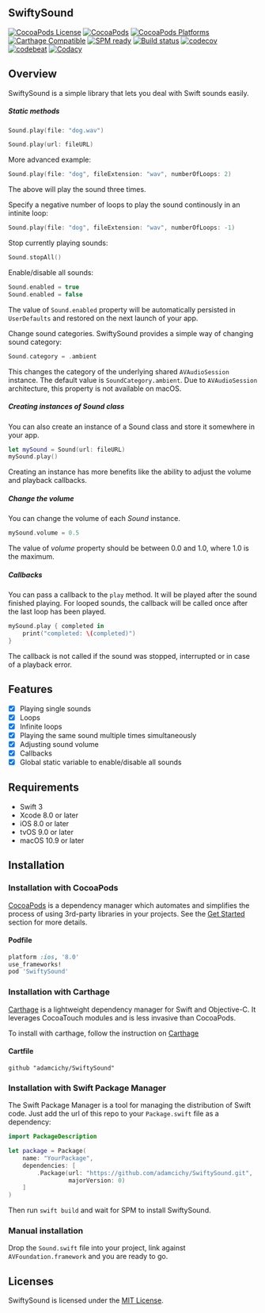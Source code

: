 ## SwiftySound

[![CocoaPods License](https://img.shields.io/cocoapods/l/SwiftySound.svg)](https://raw.githubusercontent.com/adamcichy/SwiftySound/master/LICENSE)
[![CocoaPods](https://img.shields.io/cocoapods/v/SwiftySound.svg)](https://cocoapods.org/pods/SwiftySound)
[![CocoaPods Platforms](https://img.shields.io/cocoapods/p/SwiftySound.svg)](https://cocoapods.org/pods/SwiftySound)
[![Carthage Compatible](https://img.shields.io/badge/Carthage-compatible-brightgreen.svg)](https://github.com/Carthage/Carthage)
[![SPM ready](https://img.shields.io/badge/SPM-ready-orange.svg)](https://swift.org/package-manager/)
[![Build status](https://api.travis-ci.org/adamcichy/SwiftySound.svg?branch=master)](https://travis-ci.org/adamcichy/SwiftySound)
[![codecov](https://codecov.io/gh/adamcichy/SwiftySound/branch/master/graph/badge.svg)](https://codecov.io/gh/adamcichy/SwiftySound)
[![codebeat](https://codebeat.co/badges/b51bedad-3c13-4ef2-a632-5c4e3d4fa759)](https://codebeat.co/projects/github-com-adamcichy-swiftysound-master)
[![Codacy](https://api.codacy.com/project/badge/Grade/048aad599e8549fa9f5d433f690dd796)](https://www.codacy.com/app/adamcichy/SwiftySound?utm_source=github.com&amp;utm_medium=referral&amp;utm_content=adamcichy/SwiftySound&amp;utm_campaign=Badge_Grade)

## Overview
SwiftySound is a simple library that lets you deal with Swift sounds easily.

##### Static methods

```swift
Sound.play(file: "dog.wav")
```

```swift
Sound.play(url: fileURL)
```

More advanced example:

```swift
Sound.play(file: "dog", fileExtension: "wav", numberOfLoops: 2)
```
The above will play the sound three times.

Specify a negative number of loops to play the sound continously in an intinite loop:

```swift
Sound.play(file: "dog", fileExtension: "wav", numberOfLoops: -1)
```

Stop currently playing sounds:

```swift
Sound.stopAll()
```

Enable/disable all sounds:

```swift
Sound.enabled = true
Sound.enabled = false
```

The value of `Sound.enabled` property will be automatically persisted in `UserDefaults` and restored on the next launch of your app.

Change sound categories. SwiftySound provides a simple way of changing sound category:

```swift
Sound.category = .ambient
```
This changes the category of the underlying shared `AVAudioSession` instance. The default value is `SoundCategory.ambient`. Due to `AVAudioSession` architecture, this property is not available on macOS.

##### Creating instances of *Sound* class

You can also create an instance of a Sound class and store it somewhere in your app.

```swift
let mySound = Sound(url: fileURL)
mySound.play()
```

Creating an instance has more benefits like the ability to adjust the volume and playback callbacks.

##### Change the volume

You can change the volume of each *Sound* instance.

```swift
mySound.volume = 0.5
```
The value of *volume* property should be between 0.0 and 1.0, where 1.0 is the maximum.

##### Callbacks

You can pass a callback to the `play` method. It will be played after the sound finished playing. For looped sounds, the callback will be called once after the last loop has been played.

```swift
mySound.play { completed in
    print("completed: \(completed)")
}
```

<aside class="warning">
The callback is not called if the sound was stopped, interrupted or in case of a playback error.
</aside>

## Features
- [x] Playing single sounds
- [x] Loops
- [x] Infinite loops
- [x] Playing the same sound multiple times simultaneously
- [x] Adjusting sound volume
- [x] Callbacks
- [x] Global static variable to enable/disable all sounds

## Requirements
- Swift 3
- Xcode 8.0 or later
- iOS 8.0 or later
- tvOS 9.0 or later
- macOS 10.9 or later

## Installation
### Installation with CocoaPods

[CocoaPods](http://cocoapods.org/) is a dependency manager which automates and simplifies the process of using 3rd-party libraries in your projects. See the [Get Started](http://cocoapods.org/#get_started) section for more details.

#### Podfile
```ruby
platform :ios, '8.0'
use_frameworks!
pod 'SwiftySound'
```
### Installation with Carthage
[Carthage](https://github.com/Carthage/Carthage) is a lightweight dependency manager for Swift and Objective-C. It leverages CocoaTouch modules and is less invasive than CocoaPods.

To install with carthage, follow the instruction on [Carthage](https://github.com/Carthage/Carthage)

#### Cartfile
```
github "adamcichy/SwiftySound"
```

### Installation with Swift Package Manager

The Swift Package Manager is a tool for managing the distribution of Swift code. Just add the url of this repo to your `Package.swift` file as a dependency:

```swift
import PackageDescription

let package = Package(
    name: "YourPackage",
    dependencies: [
        .Package(url: "https://github.com/adamcichy/SwiftySound.git",
                 majorVersion: 0)
    ]
)
```

Then run `swift build` and wait for SPM to install SwiftySound.

### Manual installation
Drop the `Sound.swift` file into your project, link against `AVFoundation.framework` and you are ready to go.

## Licenses

SwiftySound is licensed under the [MIT License](https://raw.githubusercontent.com/adamcichy/SwiftySound/master/LICENSE).
